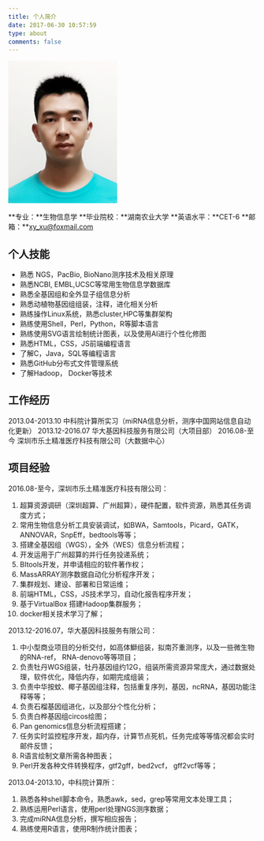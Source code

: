 ```yaml
---
title: 个人简介
date: 2017-06-30 10:57:59
type: about
comments: false
---
```


![me](/images/me.png)

**专业：**生物信息学
**毕业院校：**湖南农业大学
**英语水平：**CET-6
**邮箱：**xy_xu@foxmail.com

## 个人技能
- 熟悉 NGS，PacBio, BioNano测序技术及相关原理
- 熟悉NCBI, EMBL,UCSC等常用生物信息学数据库
- 熟悉全基因组和全外显子组信息分析
- 熟悉动植物基因组组装，注释，进化相关分析
- 熟练操作Linux系统，熟悉cluster,HPC等集群架构
- 熟练使用Shell，Perl，Python，R等脚本语言
- 熟练使用SVG语言绘制统计图表，以及使用AI进行个性化修图
- 熟悉HTML，CSS，JS前端编程语言
- 了解C，Java，SQL等编程语言
- 熟悉GitHub分布式文件管理系统
- 了解Hadoop， Docker等技术

## 工作经历
2013.04-2013.10      中科院计算所实习（miRNA信息分析，测序中国网站信息自动化更新）
2013.12-2016.07      华大基因科技服务有限公司（大项目部）
2016.08-至今         深圳市乐土精准医疗科技有限公司（大数据中心）    

## 项目经验
2016.08-至今，深圳市乐土精准医疗科技有限公司：
1)	超算资源调研（深圳超算、广州超算），硬件配置，软件资源，熟悉其任务调度方式；
2)	常用生物信息分析工具安装调试，如BWA，Samtools，Picard，GATK，ANNOVAR，SnpEff，bedtools等等；
3)	搭建全基因组（WGS），全外（WES）信息分析流程；
4)	开发运用于广州超算的并行任务投递系统；
5)	BItools开发，并申请相应的软件著作权；
6)	MassARRAY测序数据自动化分析程序开发；
7)	集群规划、建设、部署和日常运维；
8)	前端HTML，CSS，JS技术学习，自动化报告程序开发；
9)	基于VirtualBox 搭建Hadoop集群服务；
10)	docker相关技术学习了解；

2013.12-2016.07，华大基因科技服务有限公司：
1)	中小型商业项目的分析交付，如高体鰤组装，拟南芥重测序，以及一些微生物的RNA-ref， RNA-denovo等等项目；
2)	负责牡丹WGS组装，牡丹基因组约12G，组装所需资源异常庞大，通过数据处理，软件优化，降低内存，如期完成组装；
3)	负责中华按蚊、椰子基因组注释，包括重复序列，基因，ncRNA，基因功能注释等等；
4)	负责石榴基因组进化，以及部分个性化分析；
5)	负责白桦基因组circos绘图；
6)	Pan genomics信息分析流程搭建；
7)	任务实时监控程序开发，超内存，计算节点死机，任务完成等等情况都会实时邮件反馈；
8)	R语言绘制文章所需各种图表；
9)	Perl开发各种文件转换程序，gtf2gff，bed2vcf， gff2vcf等等；

2013.04-2013.10，中科院计算所：
1)	熟悉各种shell脚本命令，熟悉awk，sed，grep等常用文本处理工具；
2)	熟练运用Perl语言，使用perl处理NGS测序数据；
3)	完成miRNA信息分析，撰写相应报告；
4)	熟练使用R语言，使用R制作统计图表；




